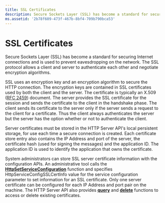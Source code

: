 ```yaml
---
title: SSL Certificates
description: Secure Sockets Layer (SSL) has become a standard for securing Internet connections and is used to prevent eavesdropping on the network. The SSL protocol allows a client and server to authenticate each other and negotiate encryption algorithms.
ms.assetid: '2b78f609-473f-467b-8bf4-709b790bca53'
---
```


# SSL Certificates

Secure Sockets Layer (SSL) has become a standard for securing Internet connections and is used to prevent eavesdropping on the network. The SSL protocol allows a client and server to authenticate each other and negotiate encryption algorithms.

SSL uses an encryption key and an encryption algorithm to secure the HTTP connection. The encryption keys are contained in SSL certificates used by both the client and the server. The certificate is typically an X.509 ([RFC 2459](Http://go.microsoft.com/fwlink/p/?linkid=84042)) document. The server provides the SSL certificate for the session and sends the certificate to the client in the handshake phase. The client sends its certificate to the server only if the server sends a request to the client for a certificate. Thus the client always authenticates the server but the server has the option whether or not to authenticate the client.

Server certificates must be stored in the HTTP Server API's local persistent storage, for use each time a secure connection is created. Each certificate store entry also contains the IP Address and port of the server, the certificate hash (used for signing the messages) and the application ID. The application ID is used to identify the application that owns the certificate.

System administrators can store SSL server certificate information with the configuration APIs. An administrative tool calls the [**HttpSetServiceConfiguration**](httpsetserviceconfiguration.md) function and specifies HttpServiceConfigSSLCertInfo value for the service configuration parameter to set information for an SSL certificate. Only one server certificate can be configured for each IP Address and port pair on the machine. The HTTP Server API also provides [**query**](httpqueryserviceconfiguration.md) and [**delete**](httpdeleteserviceconfiguration.md) functions to access or delete existing certificates.

 

 




